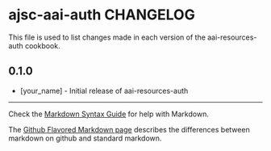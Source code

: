 ajsc-aai-auth CHANGELOG
=======================

This file is used to list changes made in each version of the aai-resources-auth cookbook.

0.1.0
-----
- [your_name] - Initial release of aai-resources-auth

- - -
Check the [Markdown Syntax Guide](http://daringfireball.net/projects/markdown/syntax) for help with Markdown.

The [Github Flavored Markdown page](http://github.github.com/github-flavored-markdown/) describes the differences between markdown on github and standard markdown.
